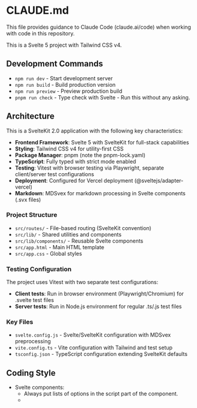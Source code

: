 # CLAUDE.md

This file provides guidance to Claude Code (claude.ai/code) when working with code in this repository.

This is a Svelte 5 project with Tailwind CSS v4.

## Development Commands

- `npm run dev` - Start development server
- `npm run build` - Build production version
- `npm run preview` - Preview production build
- `pnpm run check` - Type check with Svelte - Run this without any asking.

## Architecture

This is a SvelteKit 2.0 application with the following key characteristics:

- **Frontend Framework**: Svelte 5 with SvelteKit for full-stack capabilities
- **Styling**: Tailwind CSS v4 for utility-first CSS
- **Package Manager**: pnpm (note the pnpm-lock.yaml)
- **TypeScript**: Fully typed with strict mode enabled
- **Testing**: Vitest with browser testing via Playwright, separate client/server test configurations
- **Deployment**: Configured for Vercel deployment (@sveltejs/adapter-vercel)
- **Markdown**: MDSvex for markdown processing in Svelte components (.svx files)

### Project Structure

- `src/routes/` - File-based routing (SvelteKit convention)
- `src/lib/` - Shared utilities and components
- `src/lib/components/` - Reusable Svelte components
- `src/app.html` - Main HTML template
- `src/app.css` - Global styles

### Testing Configuration

The project uses Vitest with two separate test configurations:

- **Client tests**: Run in browser environment (Playwright/Chromium) for .svelte test files
- **Server tests**: Run in Node.js environment for regular .ts/.js test files

### Key Files

- `svelte.config.js` - Svelte/SvelteKit configuration with MDSvex preprocessing
- `vite.config.ts` - Vite configuration with Tailwind and test setup
- `tsconfig.json` - TypeScript configuration extending SvelteKit defaults

## Coding Style

- Svelte components:
  - Always put lists of options in the script part of the component.
  -
